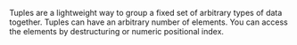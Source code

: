 Tuples are a lightweight way to group a fixed set of arbitrary types of data together. Tuples can have an arbitrary number of elements.
You can access the elements by destructuring or numeric positional index.
